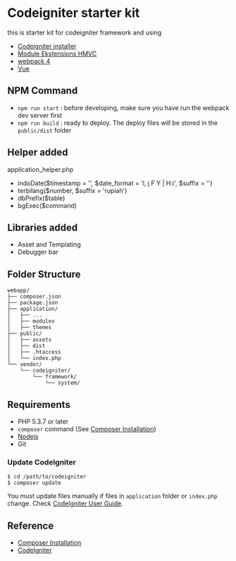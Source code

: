 # Codeigniter starter kit
this is starter kit for codeigniter framework and using
* [Codeigniter installer](https://github.com/kenjis/codeigniter-composer-installer)
* [Module Ekstensions HMVC](https://bitbucket.org/wiredesignz/codeigniter-modular-extensions-hmvc)
* [webpack 4](https://webpack.js.org)
* [Vue](https://vuejs.org)

## NPM Command
* `npm run start` : before developing, make sure you have run the webpack dev server first
* `npm run build` : ready to deploy. The deploy files will be stored in the `public/dist` folder

## Helper added
application_helper.php
* indoDate($timestamp = '', $date_format = 'l, j F Y | H:i', $suffix = '')
* terbilang($number, $suffix = 'rupiah')
* dbPrefix($table)
* bgExec($command)


## Libraries added
* Asset and Templating
* Debugger bar

## Folder Structure
```
webapp/
├── composer.json
├── package.json
├── application/
│   ├── ...
│   ├── modules
│   ├── themes
├── public/
│   ├── assets
│   ├── dist
│   ├── .htaccess
│   └── index.php
└── vendor/
    └── codeigniter/
        └── framework/
            └── system/
```

## Requirements

* PHP 5.3.7 or later
* `composer` command (See [Composer Installation](https://getcomposer.org/doc/00-intro.md#installation-linux-unix-osx))
* [Nodejs](https://nodejs.org/en/)
* Git

### Update CodeIgniter
```
$ cd /path/to/codeigniter
$ composer update
```

You must update files manually if files in `application` folder or `index.php` change. Check [CodeIgniter User Guide](http://www.codeigniter.com/user_guide/installation/upgrading.html).

## Reference
* [Composer Installation](https://getcomposer.org/doc/00-intro.md#installation-linux-unix-osx)
* [CodeIgniter](https://github.com/bcit-ci/CodeIgniter)